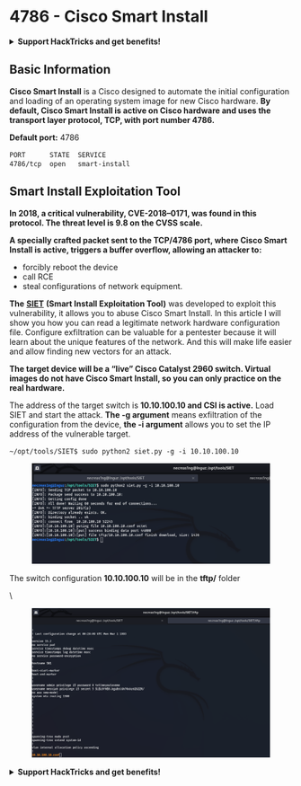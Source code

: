 # 4786 - Cisco Smart Install

<details>

<summary><strong>Support HackTricks and get benefits!</strong></summary>

* Do you work in a **cybersecurity company**? Do you want to see your **company advertised in HackTricks**? or do you want to have access to the **latest version of the PEASS or download HackTricks in PDF**? Check the [**SUBSCRIPTION PLANS**](https://github.com/sponsors/carlospolop)!
* Discover [**The PEASS Family**](https://opensea.io/collection/the-peass-family), our collection of exclusive [**NFTs**](https://opensea.io/collection/the-peass-family)
* Get the [**official PEASS & HackTricks swag**](https://peass.creator-spring.com)
* **Join the** [**💬**](https://emojipedia.org/speech-balloon/) [**Discord group**](https://discord.gg/hRep4RUj7f) or the [**telegram group**](https://t.me/peass) or **follow** me on **Twitter** [**🐦**](https://github.com/carlospolop/hacktricks/tree/7af18b62b3bdc423e11444677a6a73d4043511e9/\[https:/emojipedia.org/bird/README.md)[**@carlospolopm**](https://twitter.com/carlospolopm)**.**
* **Share your hacking tricks by submitting PRs to the** [**hacktricks github repo**](https://github.com/carlospolop/hacktricks)**.**

</details>

## Basic Information

**Cisco Smart Install** is a Cisco designed to automate the initial configuration and loading of an operating system image for new Cisco hardware. **By default, Cisco Smart Install is active on Cisco hardware and uses the transport layer protocol, TCP, with port number 4786.**

**Default port:** 4786

```
PORT      STATE  SERVICE
4786/tcp  open   smart-install
```

## **Smart Install Exploitation Tool**

**In 2018, a critical vulnerability, CVE-2018–0171, was found in this protocol. The threat level is 9.8 on the CVSS scale.**

**A specially crafted packet sent to the TCP/4786 port, where Cisco Smart Install is active, triggers a buffer overflow, allowing an attacker to:**

* forcibly reboot the device
* call RCE
* steal configurations of network equipment.

**The** [**SIET**](https://github.com/frostbits-security/SIET) **(Smart Install Exploitation Tool)** was developed to exploit this vulnerability, it allows you to abuse Cisco Smart Install. In this article I will show you how you can read a legitimate network hardware configuration file. Configure exfiltration can be valuable for a pentester because it will learn about the unique features of the network. And this will make life easier and allow finding new vectors for an attack.

**The target device will be a “live” Cisco Catalyst 2960 switch. Virtual images do not have Cisco Smart Install, so you can only practice on the real hardware.**

The address of the target switch is **10.10.100.10 and CSI is active.** Load SIET and start the attack. **The -g argument** means exfiltration of the configuration from the device, **the -i argument** allows you to set the IP address of the vulnerable target.

```
~/opt/tools/SIET$ sudo python2 siet.py -g -i 10.10.100.10
```

<figure><img src="../.gitbook/assets/image (302).png" alt=""><figcaption></figcaption></figure>

The switch configuration **10.10.100.10** will be in the **tftp/** folder

\


<figure><img src="../.gitbook/assets/image (73).png" alt=""><figcaption></figcaption></figure>

<details>

<summary><strong>Support HackTricks and get benefits!</strong></summary>

* Do you work in a **cybersecurity company**? Do you want to see your **company advertised in HackTricks**? or do you want to have access to the **latest version of the PEASS or download HackTricks in PDF**? Check the [**SUBSCRIPTION PLANS**](https://github.com/sponsors/carlospolop)!
* Discover [**The PEASS Family**](https://opensea.io/collection/the-peass-family), our collection of exclusive [**NFTs**](https://opensea.io/collection/the-peass-family)
* Get the [**official PEASS & HackTricks swag**](https://peass.creator-spring.com)
* **Join the** [**💬**](https://emojipedia.org/speech-balloon/) [**Discord group**](https://discord.gg/hRep4RUj7f) or the [**telegram group**](https://t.me/peass) or **follow** me on **Twitter** [**🐦**](https://github.com/carlospolop/hacktricks/tree/7af18b62b3bdc423e11444677a6a73d4043511e9/\[https:/emojipedia.org/bird/README.md)[**@carlospolopm**](https://twitter.com/carlospolopm)**.**
* **Share your hacking tricks by submitting PRs to the** [**hacktricks github repo**](https://github.com/carlospolop/hacktricks)**.**

</details>
